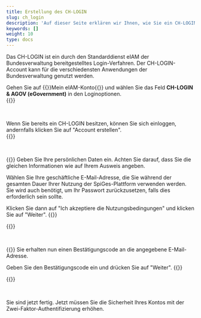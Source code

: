 ```yaml
---
title: Erstellung des CH-LOGIN
slug: ch_login
description: 'Auf dieser Seite erklären wir Ihnen, wie Sie ein CH-LOGIN einrichten, ein Konto, mit dem Sie sich bei eIAM anmelden können.'
keywords: []
weight: 10
type: docs
---
```


Das CH-LOGIN ist ein durch den Standarddienst eIAM der Bundesverwaltung bereitgestelltes Login-Verfahren. Der CH-LOGIN-Account kann für die verschiedensten Anwendungen der Bundesverwaltung genutzt werden.

<div class="two_column">

<div class="left_col">
<!-- First column content goes here -->
Gehen Sie auf {{<link url="https://www.myaccount.eiam.admin.ch/" newTab="true">}}Mein eIAM-Konto{{</link>}} und wählen Sie das Feld <strong>CH-LOGIN & AGOV (eGovernment)</strong> in den Loginoptionen.
</div>

<div class="right_col">
<!-- Second column content goes here -->
{{<insertImage image="ch_login_wahlen.png" description="Choix connexion" class="edge max-w-90">}}
</div>

</div>

&nbsp;

<!-- Deuxième paire de colonnes -->

<div class="two_column">

<div class="left_col">
<!-- First column content goes here -->
Wenn Sie bereits ein CH-LOGIN besitzen, können Sie sich einloggen, andernfalls klicken Sie auf "Account erstellen".
</div>

<div class="right_col">
<!-- Second column content goes here -->
{{<insertImage image="konto_erstellen.png" description="Choix connexion" class="edge max-w-90">}}
</div>

</div>

&nbsp;
<!-- 3eme paire de colonnes -->

<div class="two_column">

<div class="left_col">
<!-- First column content goes here -->
{{<markdown>}}
Geben Sie Ihre persönlichen Daten ein. Achten Sie darauf, dass Sie die gleichen Informationen wie auf Ihrem Ausweis angeben.

Wählen Sie Ihre geschäftliche E-Mail-Adresse, die Sie während der gesamten Dauer Ihrer Nutzung der SpiGes-Plattform verwenden werden. Sie wird auch benötigt, um Ihr Passwort zurückzusetzen, falls dies erforderlich sein sollte.

Klicken Sie dann auf "Ich akzeptiere die Nutzungsbedingungen" und klicken Sie auf "Weiter".
{{</markdown>}}
</div>

<div class="right_col">
<!-- Second column content goes here -->
{{<insertImage image="personlichen_data.png" description="Choix connexion" class="edge max-w-90">}}
</div>

</div>

&nbsp;
<!-- 4eme paire de colonnes -->

<div class="two_column">

<div class="left_col">
<!-- First column content goes here -->
{{<markdown>}}
Sie erhalten nun einen Bestätigungscode an die angegebene E-Mail-Adresse.

Geben Sie den Bestätigungscode ein und drücken Sie auf "Weiter".
{{</markdown>}}
</div>

<div class="right_col">
<!-- Second column content goes here -->
{{<insertImage image="code_conf_fr.png" description="Choix connexion" class="edge max-w-90">}}   <!-- Image en français -->
</div>

</div>

&nbsp;

Sie sind jetzt fertig. Jetzt müssen Sie die Sicherheit Ihres Kontos mit der Zwei-Faktor-Authentifizierung erhöhen.
